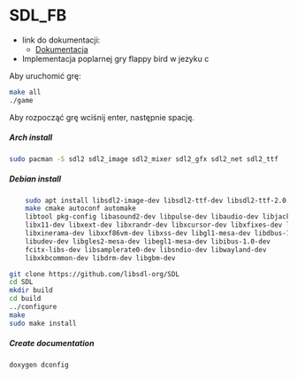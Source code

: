 # SDL_FB

* link do dokumentacji:
    * [Dokumentacja](https://hackmd.io/@Oem6_SikRyyd7TnX_kPlOA/SDL_FB)
* Implementacja poplarnej gry flappy bird w jezyku c
 
 Aby uruchomić grę: 
 ```bash
 make all
 ./game
 ```
 Aby rozpocząć grę wciśnij enter, następnie spację.

##### Arch install
```bash
sudo pacman -S sdl2 sdl2_image sdl2_mixer sdl2_gfx sdl2_net sdl2_ttf
```

#####  Debian install
```bash
    sudo apt install libsdl2-image-dev libsdl2-ttf-dev libsdl2-ttf-2.0.0-0 
    make cmake autoconf automake 
    libtool pkg-config libasound2-dev libpulse-dev libaudio-dev libjack-dev 
    libx11-dev libxext-dev libxrandr-dev libxcursor-dev libxfixes-dev libxi-dev 
    libxinerama-dev libxxf86vm-dev libxss-dev libgl1-mesa-dev libdbus-1-dev 
    libudev-dev libgles2-mesa-dev libegl1-mesa-dev libibus-1.0-dev 
    fcitx-libs-dev libsamplerate0-dev libsndio-dev libwayland-dev 
    libxkbcommon-dev libdrm-dev libgbm-dev 
```

```bash
git clone https://github.com/libsdl-org/SDL
cd SDL
mkdir build
cd build
../configure
make
sudo make install
```

#####  Create documentation
```bash
doxygen dconfig
```

